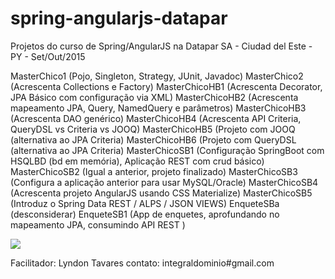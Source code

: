 # spring-angularjs-datapar
Projetos do curso de Spring/AngularJS na Datapar SA - Ciudad del Este - PY - Set/Out/2015

MasterChico1  (Pojo,  Singleton, Strategy, JUnit, Javadoc)
MasterChico2  (Acrescenta Collections e Factory)
MasterChicoHB1 (Acrescenta Decorator, JPA Básico com configuração via XML) 
MasterChicoHB2 (Acrescenta mapeamento JPA, Query, NamedQuery e parâmetros)
MasterChicoHB3 (Acrescenta DAO genérico)
MasterChicoHB4 (Acrescenta API Criteria, QueryDSL vs Criteria vs JOOQ)
MasterChicoHB5 (Projeto com JOOQ (alternativa ao JPA Criteria)
MasterChicoHB6 (Projeto com QueryDSL (alternativa ao JPA Criteria)
MasterChicoSB1 (Configuração SpringBoot com HSQLBD (bd em memória), Aplicação REST com crud básico)
MasterChicoSB2 (Igual a anterior, projeto finalizado)
MasterChicoSB3 (Configura a aplicação anterior para usar MySQL/Oracle)
MasterChicoSB4 (Acrescenta projeto AngularJS usando CSS Materialize)
MasterChicoSB5 (Introduz o Spring Data REST / ALPS / JSON VIEWS)
EnqueteSBa (desconsiderar)
EnqueteSB1 (App de enquetes, aprofundando no mapeamento JPA, consumindo API REST )

![](http://lyndontavares.github.io/images/2015-10-05_22-32-14.png)

Facilitador: Lyndon Tavares
contato: integraldominio#gmail.com
